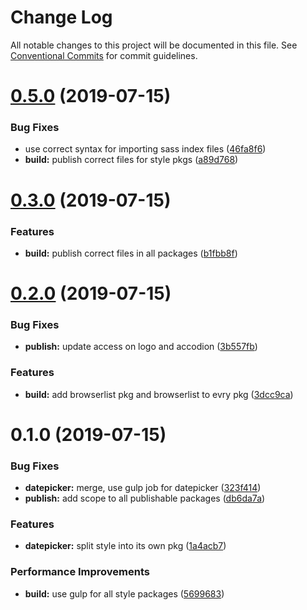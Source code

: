 # Change Log

All notable changes to this project will be documented in this file.
See [Conventional Commits](https://conventionalcommits.org) for commit guidelines.

# [0.5.0](https://github.com/fremtind/jokul/compare/@fremtind/jkl-datepicker@0.3.0...@fremtind/jkl-datepicker@0.5.0) (2019-07-15)


### Bug Fixes

* use correct syntax for importing sass index files ([46fa8f6](https://github.com/fremtind/jokul/commit/46fa8f6))
* **build:** publish correct files for style pkgs ([a89d768](https://github.com/fremtind/jokul/commit/a89d768))





# [0.3.0](https://github.com/fremtind/jokul/compare/@fremtind/jkl-datepicker@0.2.0...@fremtind/jkl-datepicker@0.3.0) (2019-07-15)


### Features

* **build:** publish correct files in all packages ([b1fbb8f](https://github.com/fremtind/jokul/commit/b1fbb8f))





# [0.2.0](https://github.com/fremtind/jokul/compare/@fremtind/jkl-datepicker@0.1.0...@fremtind/jkl-datepicker@0.2.0) (2019-07-15)

### Bug Fixes

-   **publish:** update access on logo and accodion ([3b557fb](https://github.com/fremtind/jokul/commit/3b557fb))

### Features

-   **build:** add browserlist pkg and browserlist to evry pkg ([3dcc9ca](https://github.com/fremtind/jokul/commit/3dcc9ca))

# 0.1.0 (2019-07-15)

### Bug Fixes

-   **datepicker:** merge, use gulp job for datepicker ([323f414](https://github.com/fremtind/jokul/commit/323f414))
-   **publish:** add scope to all publishable packages ([db6da7a](https://github.com/fremtind/jokul/commit/db6da7a))

### Features

-   **datepicker:** split style into its own pkg ([1a4acb7](https://github.com/fremtind/jokul/commit/1a4acb7))

### Performance Improvements

-   **build:** use gulp for all style packages ([5699683](https://github.com/fremtind/jokul/commit/5699683))
